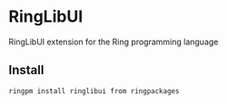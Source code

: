 # RingLibUI

RingLibUI extension for the Ring programming language

## Install
	
	ringpm install ringlibui from ringpackages